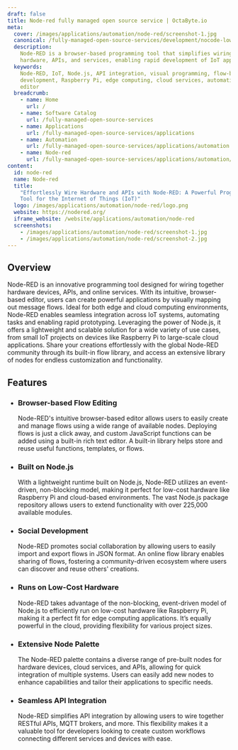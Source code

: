 ```yaml
---
draft: false
title: Node-red fully managed open source service | OctaByte.io
meta:
  cover: /images/applications/automation/node-red/screenshot-1.jpg
  canonical: /fully-managed-open-source-services/development/nocode-lowcode/node-red
  description:
    Node-RED is a browser-based programming tool that simplifies wiring
    hardware, APIs, and services, enabling rapid development of IoT applications.
  keywords:
    Node-RED, IoT, Node.js, API integration, visual programming, flow-based
    development, Raspberry Pi, edge computing, cloud services, automation, browser-based
    editor
  breadcrumb:
    - name: Home
      url: /
    - name: Software Catalog
      url: /fully-managed-open-source-services
    - name: Applications
      url: /fully-managed-open-source-services/applications
    - name: Automation
      url: /fully-managed-open-source-services/applications/automation
    - name: Node-red
      url: /fully-managed-open-source-services/applications/automation/node-red
content:
  id: node-red
  name: Node-red
  title:
    "Effortlessly Wire Hardware and APIs with Node-RED: A Powerful Programming
    Tool for the Internet of Things (IoT)"
  logo: /images/applications/automation/node-red/logo.png
  website: https://nodered.org/
  iframe_website: /website/applications/automation/node-red
  screenshots:
    - /images/applications/automation/node-red/screenshot-1.jpg
    - /images/applications/automation/node-red/screenshot-2.jpg
---
```


## Overview

Node-RED is an innovative programming tool designed for wiring together hardware devices, APIs, and online services. With its intuitive, browser-based editor, users can create powerful applications by visually mapping out message flows. Ideal for both edge and cloud computing environments, Node-RED enables seamless integration across IoT systems, automating tasks and enabling rapid prototyping. Leveraging the power of Node.js, it offers a lightweight and scalable solution for a wide variety of use cases, from small IoT projects on devices like Raspberry Pi to large-scale cloud applications. Share your creations effortlessly with the global Node-RED community through its built-in flow library, and access an extensive library of nodes for endless customization and functionality.

## Features

- ### Browser-based Flow Editing

  Node-RED's intuitive browser-based editor allows users to easily create and manage flows using a wide range of available nodes. Deploying flows is just a click away, and custom JavaScript functions can be added using a built-in rich text editor. A built-in library helps store and reuse useful functions, templates, or flows.

- ### Built on Node.js

  With a lightweight runtime built on Node.js, Node-RED utilizes an event-driven, non-blocking model, making it perfect for low-cost hardware like Raspberry Pi and cloud-based environments. The vast Node.js package repository allows users to extend functionality with over 225,000 available modules.

- ### Social Development

  Node-RED promotes social collaboration by allowing users to easily import and export flows in JSON format. An online flow library enables sharing of flows, fostering a community-driven ecosystem where users can discover and reuse others' creations.

- ### Runs on Low-Cost Hardware

  Node-RED takes advantage of the non-blocking, event-driven model of Node.js to efficiently run on low-cost hardware like Raspberry Pi, making it a perfect fit for edge computing applications. It’s equally powerful in the cloud, providing flexibility for various project sizes.

- ### Extensive Node Palette

  The Node-RED palette contains a diverse range of pre-built nodes for hardware devices, cloud services, and APIs, allowing for quick integration of multiple systems. Users can easily add new nodes to enhance capabilities and tailor their applications to specific needs.

- ### Seamless API Integration

  Node-RED simplifies API integration by allowing users to wire together RESTful APIs, MQTT brokers, and more. This flexibility makes it a valuable tool for developers looking to create custom workflows connecting different services and devices with ease.
